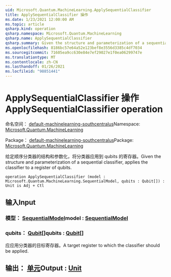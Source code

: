 ```yaml
---
uid: Microsoft.Quantum.MachineLearning.ApplySequentialClassifier
title: ApplySequentialClassifier 操作
ms.date: 1/23/2021 12:00:00 AM
ms.topic: article
qsharp.kind: operation
qsharp.namespace: Microsoft.Quantum.MachineLearning
qsharp.name: ApplySequentialClassifier
qsharp.summary: Given the structure and parameterization of a sequential classifier, applies the classifier to a register of qubits.
ms.openlocfilehash: 8186bc57e64a52e123bef8e3556d3385c4df7034
ms.sourcegitcommit: 71605ea9cc630e84e7ef29027e1f0ea06299747e
ms.translationtype: MT
ms.contentlocale: zh-CN
ms.lasthandoff: 01/26/2021
ms.locfileid: "98851441"
---
```

# <a name="applysequentialclassifier-operation"></a><span data-ttu-id="6769c-102">ApplySequentialClassifier 操作</span><span class="sxs-lookup"><span data-stu-id="6769c-102">ApplySequentialClassifier operation</span></span>

<span data-ttu-id="6769c-103">命名空间： [default-machinelearning-southcentralus](xref:Microsoft.Quantum.MachineLearning)</span><span class="sxs-lookup"><span data-stu-id="6769c-103">Namespace: [Microsoft.Quantum.MachineLearning](xref:Microsoft.Quantum.MachineLearning)</span></span>

<span data-ttu-id="6769c-104">Package： [default-machinelearning-southcentralus](https://nuget.org/packages/Microsoft.Quantum.MachineLearning)</span><span class="sxs-lookup"><span data-stu-id="6769c-104">Package: [Microsoft.Quantum.MachineLearning](https://nuget.org/packages/Microsoft.Quantum.MachineLearning)</span></span>


<span data-ttu-id="6769c-105">给定顺序分类器的结构和参数化，将分类器应用到 qubits 的寄存器。</span><span class="sxs-lookup"><span data-stu-id="6769c-105">Given the structure and parameterization of a sequential classifier, applies the classifier to a register of qubits.</span></span>

```qsharp
operation ApplySequentialClassifier (model : Microsoft.Quantum.MachineLearning.SequentialModel, qubits : Qubit[]) : Unit is Adj + Ctl
```


## <a name="input"></a><span data-ttu-id="6769c-106">输入</span><span class="sxs-lookup"><span data-stu-id="6769c-106">Input</span></span>

### <a name="model--sequentialmodel"></a><span data-ttu-id="6769c-107">模型： [SequentialModel](xref:Microsoft.Quantum.MachineLearning.SequentialModel)</span><span class="sxs-lookup"><span data-stu-id="6769c-107">model : [SequentialModel](xref:Microsoft.Quantum.MachineLearning.SequentialModel)</span></span>




### <a name="qubits--qubit"></a><span data-ttu-id="6769c-108">qubits： [Qubit](xref:microsoft.quantum.lang-ref.qubit)[]</span><span class="sxs-lookup"><span data-stu-id="6769c-108">qubits : [Qubit](xref:microsoft.quantum.lang-ref.qubit)[]</span></span>

<span data-ttu-id="6769c-109">应应用分类器的目标寄存器。</span><span class="sxs-lookup"><span data-stu-id="6769c-109">A target register to which the classifier should be applied.</span></span>



## <a name="output--unit"></a><span data-ttu-id="6769c-110">输出： [单元](xref:microsoft.quantum.lang-ref.unit)</span><span class="sxs-lookup"><span data-stu-id="6769c-110">Output : [Unit](xref:microsoft.quantum.lang-ref.unit)</span></span>


